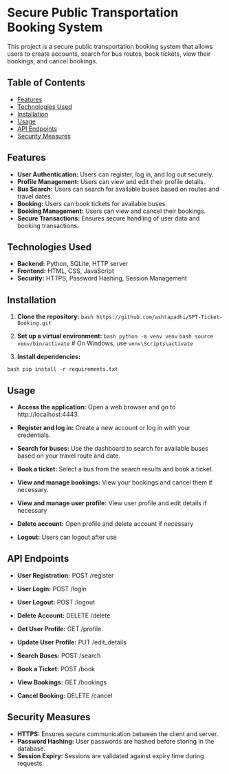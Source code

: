# Secure Public Transportation Booking System

This project is a secure public transportation booking system that allows users to create accounts, search for bus routes, book tickets, view their bookings, and cancel bookings. 

## Table of Contents

- [Features](#features)
- [Technologies Used](#technologies-used)
- [Installation](#installation)
- [Usage](#usage)
- [API Endpoints](#api-endpoints)
- [Security Measures](#security-measures)


## Features

- **User Authentication:** Users can register, log in, and log out securely.
- **Profile Management:** Users can view and edit their profile details.
- **Bus Search:** Users can search for available buses based on routes and travel dates.
- **Booking:** Users can book tickets for available buses.
- **Booking Management:** Users can view and cancel their bookings.
- **Secure Transactions:** Ensures secure handling of user data and booking transactions.

## Technologies Used

- **Backend:** Python, SQLite, HTTP server
- **Frontend:** HTML, CSS, JavaScript 
- **Security:** HTTPS, Password Hashing, Session Management

## Installation

1. **Clone the repository:**
   ```bash https://github.com/ashtapadhi/SPT-Ticket-Booking.git```
   
2. **Set up a virtual environment:**
```bash python -m venv venv```
  ```bash source venv/bin/activate```  # On Windows, use `venv\Scripts\activate`

4. **Install dependencies:**

```bash pip install -r requirements.txt```

## Usage

- **Access the application:**
Open a web browser and go to http://localhost:4443.

- **Register and log in:**
Create a new account or log in with your credentials.

- **Search for buses:**
Use the dashboard to search for available buses based on your travel route and date.

- **Book a ticket:**
Select a bus from the search results and book a ticket.

- **View and manage bookings:**
View your bookings and cancel them if necessary.

- **View and manage user profile:**
View user profile and edit details if necessary

- **Delete account:**
Open profile and delete account if necessary

- **Logout:**
Users can logout after use


## API Endpoints

- **User Registration:** POST /register
- **User Login:** POST /login
- **User Logout:** POST /logout
- **Delete Account:** DELETE /delete

- **Get User Profile:** GET /profile
- **Update User Profile:** PUT /edit_details
- **Search Buses:** POST /search
- **Book a Ticket:** POST /book
- **View Bookings:** GET /bookings
- **Cancel Booking:** DELETE /cancel

## Security Measures

- **HTTPS:** Ensures secure communication between the client and server.
- **Password Hashing:** User passwords are hashed before storing in the database.
- **Session Expiry:** Sessions are validated against expiry time during requests.





   
